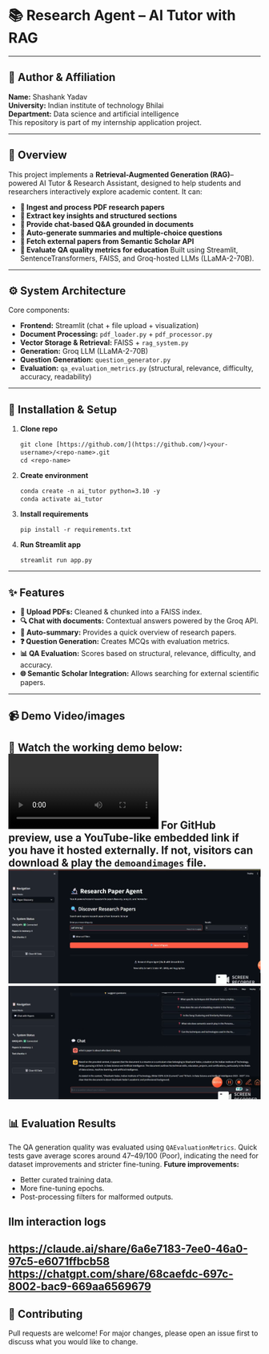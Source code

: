 # 📚 Research Agent – AI Tutor with RAG
---

## 🏫 Author & Affiliation
**Name:** Shashank Yadav <br>
**University:** Indian institute of technology Bhilai <br>
**Department:** Data science and artificial intelligence <br>
This repository is part of my internship application project.

---
## 🔖 Overview
This project implements a **Retrieval-Augmented Generation (RAG)**–powered AI Tutor & Research Assistant, designed to help students and researchers interactively explore academic content.
It can:
* **📂 Ingest and process PDF research papers**
* **🔎 Extract key insights and structured sections**
* **💬 Provide chat-based Q&A grounded in documents**
* **📝 Auto-generate summaries and multiple-choice questions**
* **🔗 Fetch external papers from Semantic Scholar API**
* **🎯 Evaluate QA quality metrics for education**
Built using Streamlit, SentenceTransformers, FAISS, and Groq-hosted LLMs (LLaMA-2-70B).
---
## ⚙️ System Architecture
Core components:
* **Frontend:** Streamlit (chat + file upload + visualization)
* **Document Processing:** `pdf_loader.py` + `pdf_processor.py`
* **Vector Storage & Retrieval:** FAISS + `rag_system.py`
* **Generation:** Groq LLM (LLaMA-2-70B)
* **Question Generation:** `question_generator.py`
* **Evaluation:** `qa_evaluation_metrics.py` (structural, relevance, difficulty, accuracy, readability)

---
## 🚀 Installation & Setup
1.  **Clone repo**
    ```
    git clone [https://github.com/](https://github.com/)<your-username>/<repo-name>.git
    cd <repo-name>
    ```
2.  **Create environment**
    ```
    conda create -n ai_tutor python=3.10 -y
    conda activate ai_tutor
    ```
3.  **Install requirements**
    ```
    pip install -r requirements.txt
    ```
4.  **Run Streamlit app**
    ```
    streamlit run app.py
    ```

---
## ✨ Features
* **📄 Upload PDFs:** Cleaned & chunked into a FAISS index.
* **🔍 Chat with documents:** Contextual answers powered by the Groq API.
* **📝 Auto-summary:** Provides a quick overview of research papers.
* **❓ Question Generation:** Creates MCQs with evaluation metrics.
* **📊 QA Evaluation:** Scores based on structural, relevance, difficulty, and accuracy.
* **🌐 Semantic Scholar Integration:** Allows searching for external scientific papers.

---
## 📹 Demo Video/images
🎥 Watch the working demo below:
![Demo](demoandimages/22-01-24.mp4)
For GitHub preview, use a YouTube-like embedded link if you have it hosted externally.
If not, visitors can download & play the `demoandimages` file.
![the interface](demoandimages/first.png)
![the interface](demoandimages/third.png)
---
## 📊 Evaluation Results
The QA generation quality was evaluated using `QAEvaluationMetrics`.
Quick tests gave average scores around 47–49/100 (Poor), indicating the need for dataset improvements and stricter fine-tuning.
**Future improvements:**
* Better curated training data.
* More fine-tuning epochs.
* Post-processing filters for malformed outputs.
## llm interaction logs
https://claude.ai/share/6a6e7183-7ee0-46a0-97c5-e6071ffbcb58
https://chatgpt.com/share/68caefdc-697c-8002-bac9-669aa6569679
---
## 🤝 Contributing
Pull requests are welcome! For major changes, please open an issue first to discuss what you would like to change.
